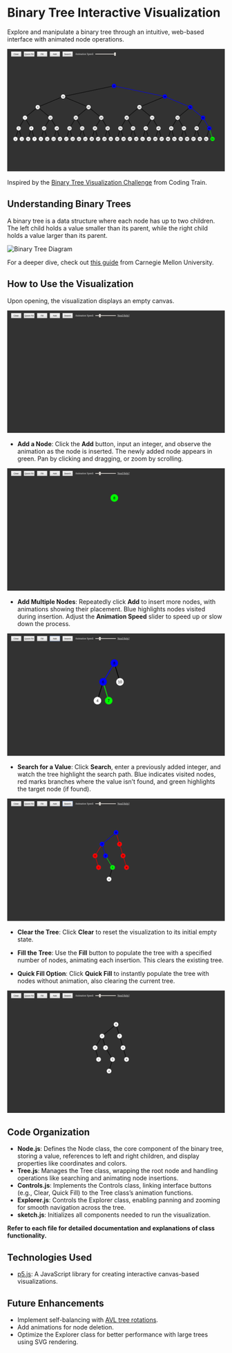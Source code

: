# Binary Tree Interactive Visualization

Explore and manipulate a binary tree through an intuitive, web-based interface with animated node operations.

![Balanced Tree Example](/photos/balanced.png)

Inspired by the [Binary Tree Visualization Challenge](https://thecodingtrain.com/CodingChallenges/065.2-binary-tree-viz.html) from Coding Train.

## Understanding Binary Trees

A binary tree is a data structure where each node has up to two children. The left child holds a value smaller than its parent, while the right child holds a value larger than its parent.

![Binary Tree Diagram](https://www.baeldung.com/wp-content/uploads/2017/12/Tree-1.jpg)

For a deeper dive, check out [this guide](https://www.cs.cmu.edu/~adamchik/15-121/lectures/Trees/trees.html) from Carnegie Mellon University.

## How to Use the Visualization

Upon opening, the visualization displays an empty canvas.

![Empty Canvas](/photos/blank.png)

- **Add a Node**: Click the **Add** button, input an integer, and observe the animation as the node is inserted. The newly added node appears in green. Pan by clicking and dragging, or zoom by scrolling.
  
![Single Node Example](/photos/singlenode.png)

- **Add Multiple Nodes**: Repeatedly click **Add** to insert more nodes, with animations showing their placement. Blue highlights nodes visited during insertion. Adjust the **Animation Speed** slider to speed up or slow down the process.

![Multiple Nodes Example](/photos/manynodes.png)

- **Search for a Value**: Click **Search**, enter a previously added integer, and watch the tree highlight the search path. Blue indicates visited nodes, red marks branches where the value isn’t found, and green highlights the target node (if found).

![Search Example](/photos/search.png)

- **Clear the Tree**: Click **Clear** to reset the visualization to its initial empty state.

- **Fill the Tree**: Use the **Fill** button to populate the tree with a specified number of nodes, animating each insertion. This clears the existing tree.

- **Quick Fill Option**: Click **Quick Fill** to instantly populate the tree with nodes without animation, also clearing the current tree.

![Fill Example](/photos/fill.png)

## Code Organization

- **Node.js**: Defines the Node class, the core component of the binary tree, storing a value, references to left and right children, and display properties like coordinates and colors.
- **Tree.js**: Manages the Tree class, wrapping the root node and handling operations like searching and animating node insertions.
- **Controls.js**: Implements the Controls class, linking interface buttons (e.g., Clear, Quick Fill) to the Tree class’s animation functions.
- **Explorer.js**: Controls the Explorer class, enabling panning and zooming for smooth navigation across the tree.
- **sketch.js**: Initializes all components needed to run the visualization.

**Refer to each file for detailed documentation and explanations of class functionality.**

## Technologies Used

- [p5.js](https://p5js.org/): A JavaScript library for creating interactive canvas-based visualizations.

## Future Enhancements

- Implement self-balancing with [AVL tree rotations](https://www.cise.ufl.edu/~nemo/cop3530/AVL-Tree-Rotations.pdf).
- Add animations for node deletion.
- Optimize the Explorer class for better performance with large trees using SVG rendering.
